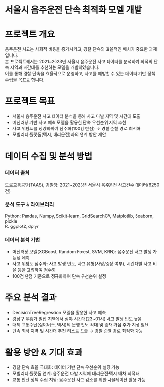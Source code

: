 # 서울시 음주운전 단속 최적화 모델 개발  

# 프로젝트 개요  
음주운전 사고는 사회적 비용을 증가시키고, 경찰 단속의 효율적인 배치가 중요한 과제입니다.  
본 프로젝트에서는 2021~2023년 서울시 음주운전 사고 데이터를 분석하여 최적의 단속 지역과 시간대를 추천하는 모델을 개발하였습니다.   
이를 통해 경찰 단속을 효율적으로 운영하고, 사고를 예방할 수 있는 데이터 기반 정책 수립을 목표로 합니다.  

# 프로젝트 목표       
- 서울시 음주운전 사고 데이터 분석을 통해 사고 다발 지역 및 시간대 도출  
- 머신러닝 기반 사고 예측 모델을 활용한 단속 우선순위 지역 추천  
- 사고 위험도를 정량화하여 점수화(100점 만점) → 경찰 순찰 경로 최적화  
- 모빌리티 플랫폼(택시, 대리운전)과의 연계 방안 제안  

# 데이터 수집 및 분석 방법  
### 데이터 출처  
도로교통공단(TAAS), 경찰청: 2021~2023년 서울시 음주운전 사고건수 데이터(6250건)

### 분석 도구 & 라이브러리    
Python: Pandas, Numpy, Scikit-learn, GridSearchCV, Matplotlib, Seaborn, pickle  
R: ggplot2, dplyr

### 데이터 분석 기법  
- 머신러닝 모델(XGBoost, Random Forest, SVM, KNN): 음주운전 사고 발생 가능성 예측  
- 사고 위험도 점수화: 사고 발생 빈도, 사고 유형(사망/중상 여부), 시간대별 사고 비율 등을 고려하여 점수화  
- 100점 만점 기준으로 정규화하여 단속 우선순위 설정

# 주요 분석 결과    
- DecisionTreeRegression 모델을 활용한 사고 예측
- 강남구 유흥가 밀집 지역에서 심야 시간대(23~01시) 사고 발생 빈도 높음    
- 대체 교통수단(심야버스, 택시)의 운행 빈도 확대 및 승차 거점 추가 지정 필요  
- 단속 최적 지역 및 시간대 추천 리스트 도출 → 경찰 순찰 경로 최적화 가능   
 
# 활용 방안 & 기대 효과  
- 경찰 단속 효율 극대화: 데이터 기반 단속 우선순위 설정 가능    
- 모빌리티 플랫폼 연계: 음주운전 다발 지역에 대리운전·택시 배차 최적화    
- 교통 안전 정책 수립 지원: 음주운전 사고 감소를 위한 시뮬레이션 활용 가능   

